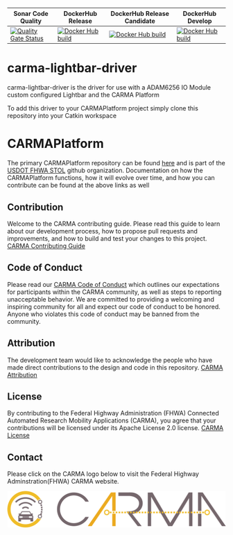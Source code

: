 | Sonar Code Quality | DockerHub Release | DockerHub Release Candidate | DockerHub Develop |
|------|-----|-----|-----|
[![Quality Gate Status](https://sonarcloud.io/api/project_badges/measure?project=usdot-fhwa-stol_carma-lightbar-driver&metric=alert_status)](https://sonarcloud.io/dashboard?id=usdot-fhwa-stol_carma-lightbar-driver) | [![Docker Hub build](https://github.com/usdot-fhwa-stol/carma-lightbar-driver/actions/workflows/dockerhub.yml/badge.svg?branch=carma-system-4.5.0)](https://github.com/usdot-fhwa-stol/carma-lightbar-driver/actions/workflows/dockerhub.yml) | [![Docker Hub build](https://github.com/usdot-fhwa-stol/carma-lightbar-driver/actions/workflows/dockerhub.yml/badge.svg?branch=release%2Flavida)](https://github.com/usdot-fhwa-stol/carma-lightbar-driver/actions/workflows/dockerhub.yml) | [![Docker Hub build](https://github.com/usdot-fhwa-stol/carma-lightbar-driver/actions/workflows/dockerhub.yml/badge.svg?branch=develop)](https://github.com/usdot-fhwa-stol/carma-lightbar-driver/actions/workflows/dockerhub.yml)


# carma-lightbar-driver

carma-lightbar-driver is the driver for use with a ADAM6256 IO Module custom configured Lightbar and the CARMA Platform

To add this driver to your CARMAPlatform project simply clone this repository into your Catkin workspace

# CARMAPlatform
The primary CARMAPlatform repository can be found [here](https://github.com/usdot-fhwa-stol/carma-platform) and is part of the [USDOT FHWA STOL](https://github.com/usdot-fhwa-stol/)
github organization. Documentation on how the CARMAPlatform functions, how it will evolve over time, and how you can contribute can be found at the above links as well

## Contribution
Welcome to the CARMA contributing guide. Please read this guide to learn about our development process, how to propose pull requests and improvements, and how to build and test your changes to this project. [CARMA Contributing Guide](https://github.com/usdot-fhwa-stol/carma-platform/blob/develop/Contributing.md) 

## Code of Conduct 
Please read our [CARMA Code of Conduct](https://github.com/usdot-fhwa-stol/carma-platform/blob/develop/Code_of_Conduct.md) which outlines our expectations for participants within the CARMA community, as well as steps to reporting unacceptable behavior. We are committed to providing a welcoming and inspiring community for all and expect our code of conduct to be honored. Anyone who violates this code of conduct may be banned from the community.

## Attribution
The development team would like to acknowledge the people who have made direct contributions to the design and code in this repository. [CARMA Attribution](https://github.com/usdot-fhwa-stol/carma-platform/blob/develop/ATTRIBUTION.txt) 

## License
By contributing to the Federal Highway Administration (FHWA) Connected Automated Research Mobility Applications (CARMA), you agree that your contributions will be licensed under its Apache License 2.0 license. [CARMA License](https://github.com/usdot-fhwa-stol/carma-platform/blob/develop/docs/License.md) 

## Contact
Please click on the CARMA logo below to visit the Federal Highway Adminstration(FHWA) CARMA website.

[![CARMA Image](https://raw.githubusercontent.com/usdot-fhwa-stol/carma-platform/develop/docs/image/CARMA_icon.png)](https://highways.dot.gov/research/research-programs/operations/CARMA)
